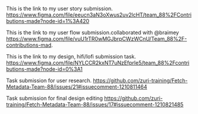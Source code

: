 This is the link to my user story submission.
https://www.figma.com/file/eeucn3aN3oXwus2uv2lcHT/team_88%2FContributions-made?node-id=1%3A420

This is the link to my user flow submission.collaborated with @braimey 
https://www.figma.com/file/vuU1rTR0wMGJbrpCWzWCnU/Team_88%2F-contributions-mad. 

This is the link to my design, hifi/lofi submission task.
https://www.figma.com/file/NYLCCR2kxNT7uNzEfprle5/team_88%2Fcontributions-made?node-id=0%3A1

Task submission for user research.
https://github.com/zuri-training/Fetch-Metadata-Team-88/issues/21#issuecomment-1210811464

Task submission for final design editing
https://github.com/zuri-training/Fetch-Metadata-Team-88/issues/17#issuecomment-1210821485
